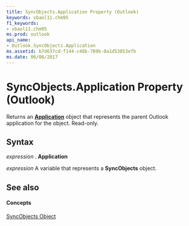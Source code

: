 ```yaml
---
title: SyncObjects.Application Property (Outlook)
keywords: vbaol11.chm95
f1_keywords:
- vbaol11.chm95
ms.prod: outlook
api_name:
- Outlook.SyncObjects.Application
ms.assetid: b7d637cd-f144-c48b-789b-0a1d53853efb
ms.date: 06/08/2017
---
```



# SyncObjects.Application Property (Outlook)

Returns an **[Application](application-object-outlook.md)** object that represents the parent Outlook application for the object. Read-only.


## Syntax

 _expression_ . **Application**

 _expression_ A variable that represents a **SyncObjects** object.


## See also


#### Concepts


[SyncObjects Object](syncobjects-object-outlook.md)

